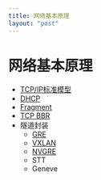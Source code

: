 ```yaml
---
title: 网络基本原理
layout: "post"
---
```


# 网络基本原理

- [TCP/IP标准模型](tcpip.html)
- [DHCP](dhcp.html)
- [Fragment](fragment.html)
- [TCP BBR](tcp-bbr.html)
- 隧道封装
  - [GRE](gre.html)
  - [VXLAN](vxlan.html)
  - [NVGRE](nvgre.html)
  - STT
  - Geneve

